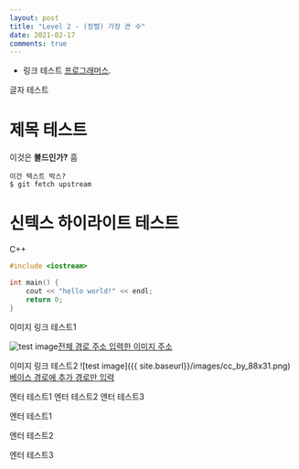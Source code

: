 ```yaml
---
layout: post
title: "Level 2 - (정렬) 가장 큰 수"
date: 2021-02-17
comments: true
---
```


* 링크 테스트 [프로그래머스](https://programmers.co.kr).

글자 테스트

제목 테스트
==========
이것은 **볼드인가?** 흠

```
이건 텍스트 박스?
$ git fetch upstream
```

신텍스 하이라이트 테스트
======================

C++ 
```c++
#include <iostream>

int main() {
    cout << "hello world!" << endl;
    return 0;
}
```

이미지 링크 테스트1

![test image](https://onedol1128.github.io/images/cc_by_88x31.png)[전체 경로 주소 입력한 이미지 주소](https://google.com)

이미지 링크 테스트2
![test image]({{ site.baseurl}}/images/cc_by_88x31.png)[베이스 경로에 추가 경로만 입력](https://google.com)

엔터 테스트1
엔터 테스트2
엔터 테스트3


엔터 테스트1

엔터 테스트2

엔터 테스트3
